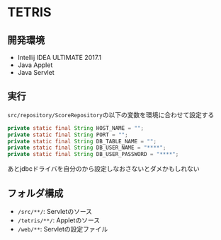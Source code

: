 # TETRIS

## 開発環境
- Intellij IDEA ULTIMATE 2017.1
- Java Applet
- Java Servlet

## 実行
`src/repository/ScoreRepository`の以下の変数を環境に合わせて設定する

```java
private static final String HOST_NAME = "";
private static final String PORT = "";
private static final String DB_TABLE_NAME = "";
private static final String DB_USER_NAME = "****";
private static final String DB_USER_PASSWORD = "****";
```

あとjdbcドライバを自分のから設定しなおさないとダメかもしれない

## フォルダ構成
- `/src/**/`: Servletのソース
- `/tetris/**/`: Appletのソース
- `/web/**`: Servletの設定ファイル
